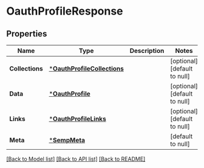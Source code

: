# OauthProfileResponse

## Properties
Name | Type | Description | Notes
------------ | ------------- | ------------- | -------------
**Collections** | [***OauthProfileCollections**](OauthProfileCollections.md) |  | [optional] [default to null]
**Data** | [***OauthProfile**](OauthProfile.md) |  | [optional] [default to null]
**Links** | [***OauthProfileLinks**](OauthProfileLinks.md) |  | [optional] [default to null]
**Meta** | [***SempMeta**](SempMeta.md) |  | [default to null]

[[Back to Model list]](../README.md#documentation-for-models) [[Back to API list]](../README.md#documentation-for-api-endpoints) [[Back to README]](../README.md)

